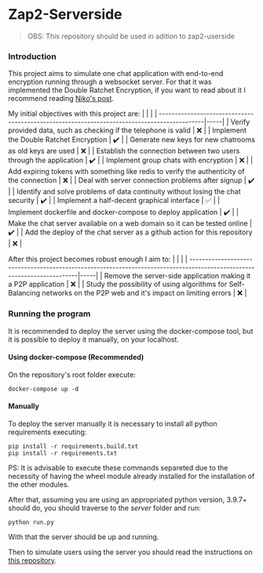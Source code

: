 # Zap2-Serverside

> OBS: This repository should be used in adition to zap2-userside

### Introduction

This project aims to simulate one chat application with end-to-end encryption running through a websocket server. For that it was implemented the Double Ratchet Encryption, if you want to read about it I recommend reading [Niko's post](https://nfil.dev/coding/encryption/python/double-ratchet-example/).

My initial objectives with this project are:
  |                                                                                             |     |
  | --------------------------------------------------------------------------------------------|-----| 
  | Verify provided data, such as checking if the telephone is valid                            | :x: |
  | Implement the Double Ratchet Encryption                                                     | ✔️ |
  | Generate new keys for new chatrooms as old keys are used                                    | :x: |
  | Establish the connection between two users through the application                          | ✔️ |
  | Implement group chats with encryption                                                       | :x: |
  | Add expiring tokens with something like redis to verify the authenticity of the connection  | :x: |
  | Deal with server connection problems after signup                                           | ✔️ |
  | Identify and solve problems of data continuity without losing the chat security             | ✔️ |
  | Implement a half-decent graphical interface                                                 | ✅ |
  | Implement dockerfile and docker-compose to deploy application                               | ✔️ |
  | Make the chat server available on a web domain so it can be tested online                   | ✔️ |
  | Add the deploy of the chat server as a github action for this repository                    | :x: |


After this project becomes robust enough I aim to:
  |                                                                                                                         |     |
  | ------------------------------------------------------------------------------------------------------------------------|-----| 
  | Remove the server-side application making it a P2P application                                                          | :x: |
  | Study the possibility of using algorithms for Self-Balancing networks on the P2P web and it's impact on limiting errors | :x: |

### Running the program
It is recommended to deploy the server using the docker-compose tool, but it is possible to deploy it manually, on your localhost. 

#### Using docker-compose (Recommended)
On the repository's root folder execute:  
```
docker-compose up -d
```

#### Manually
To deploy the server manually it is necessary to install all python requirements executing:
```
pip install -r requirements.build.txt
pip install -r requirements.txt
```
PS: It is advisable to execute these commands separeted due to the necessity of having the wheel module already installed for the installation of the other modules.  

After that, assuming you are using an appropriated python version, 3.9.7+ should do, you should traverse to the <i>server</i> folder and run:
```
python run.py
```
With that the server should be up and running.

Then to simulate users using the server you should read the instructions on [this repository](https://github.com/caiocaldeira3/zap2-userside).






